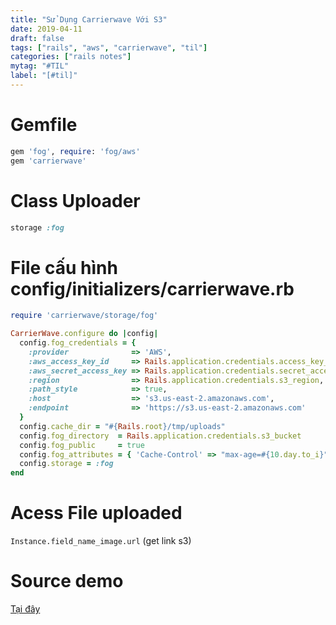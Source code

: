 ```yaml
---
title: "Sử Dụng Carrierwave Với S3"
date: 2019-04-11
draft: false
tags: ["rails", "aws", "carrierwave", "til"]
categories: ["rails notes"]
mytag: "#TIL"
label: "[#til]"
---
```


# Gemfile

```ruby
gem 'fog', require: 'fog/aws'
gem 'carrierwave'
```
# Class Uploader

```ruby
storage :fog
```

# File cấu hình config/initializers/carrierwave.rb

```ruby
require 'carrierwave/storage/fog'

CarrierWave.configure do |config|
  config.fog_credentials = {
    :provider              => 'AWS',
    :aws_access_key_id     => Rails.application.credentials.access_key_id,
    :aws_secret_access_key => Rails.application.credentials.secret_access_key,
    :region                => Rails.application.credentials.s3_region,
    :path_style            => true,
    :host                  => 's3.us-east-2.amazonaws.com',
    :endpoint              => 'https://s3.us-east-2.amazonaws.com'
  }
  config.cache_dir = "#{Rails.root}/tmp/uploads"
  config.fog_directory  = Rails.application.credentials.s3_bucket
  config.fog_public     = true
  config.fog_attributes = { 'Cache-Control' => "max-age=#{10.day.to_i}" }
  config.storage = :fog
end
```

# Acess File uploaded

`Instance.field_name_image.url` (get link s3)

# Source demo

[Tại đây](https://github.com/hdchinh/s3_carrierwave)
